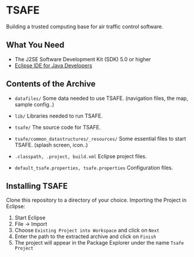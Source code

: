 # TSAFE

Building a trusted computing base for air traffic control software.


## What You Need

* The J2SE Software Development Kit (SDK) 5.0 or higher
* [Eclipse IDE for Java Developers](http://www.eclipse.org/downloads)


## Contents of the Archive

 *  `datafiles/`
    Some data needed to use TSAFE. (navigation files, the map, sample config..)

 *  `lib/`
    Libraries needed to run TSAFE.

 *  `tsafe/`
    The source code for TSAFE.

 *  `tsafe/common_datastructures/_resources/`
    Some essential files to start TSAFE. (splash screen, icon..)

 *  `.classpath, .project, build.xml`
    Eclipse project files.

 *  `default_tsafe.properties, tsafe.properties`
    Configuration files.


## Installing TSAFE

Clone this repository to a directory of your choice.
Importing the Project in Eclipse:

 1.  Start Eclipse
 2.  File -> Import
 3.  Choose `Existing Project into Workspace` and click on `Next`
 4.  Enter the path to the extracted archive and click on `Finish`
 5.  The project will appear in the Package Explorer under the name `Tsafe Project`
